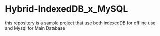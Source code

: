 # Hybrid-IndexedDB_x_MySQL
this repository is a sample project that use both indexedDB for offline use and Mysql for Main Database
